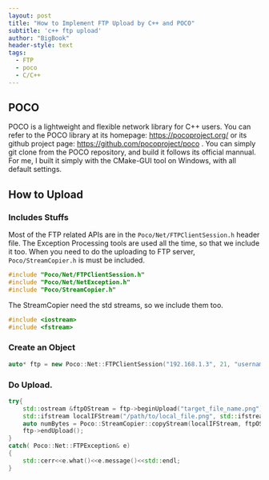 ```yaml
---
layout: post
title: "How to Implement FTP Upload by C++ and POCO"
subtitle: 'c++ ftp upload'
author: "BigBook"
header-style: text
tags:
  - FTP
  - poco
  - C/C++
---
```



## POCO
POCO is a lightweight and flexible network library for C++ users. 
You can refer to the POCO library at its homepage: https://pocoproject.org/ or its github project page: https://github.com/pocoproject/poco .
You can simply git clone from the POCO repository, and build it follows its official mannual.
For me, I built it simply with the CMake-GUI tool on Windows, with all default settings.

## How to Upload

### Includes Stuffs
Most of the FTP related APIs are in the `Poco/Net/FTPClientSession.h` header file. The Exception Processing tools are used all the time, so that we include it too. When you need to do the uploading to FTP server, `Poco/StreamCopier.h` is must be included.

```cpp
#include "Poco/Net/FTPClientSession.h"
#include "Poco/Net/NetException.h"
#include "Poco/StreamCopier.h"
```

The StreamCopier need the std streams, so we include them too.

```cpp
#include <iostream>
#include <fstream>
```

### Create an Object

```cpp
auto* ftp = new Poco::Net::FTPClientSession("192.168.1.3", 21, "username", "password");
```

### Do Upload.


```cpp
try{
    std::ostream &ftpOStream = ftp->beginUpload("target_file_name.png");
    std::ifstream localIFStream("/path/to/local_file.png", std::ifstream::in | std::ifstream::binary);
    auto numBytes = Poco::StreamCopier::copyStream(localIFStream, ftpOStream);
    ftp->endUpload();
}
catch( Poco::Net::FTPException& e)
{
    std::cerr<<e.what()<<e.message()<<std::endl;
}
```

